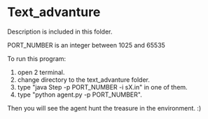# Text_advanture

Description is included in this folder.

PORT_NUMBER is an integer between 1025 and 65535

To run this program: 
  1. open 2 terminal.
  2. change directory to the text_advanture folder.
  3. type "java Step -p PORT_NUMBER -i sX.in" in one of them.
  4. type "python agent.py -p PORT_NUMBER".

Then you will see the agent hunt the treasure in the environment. :)
